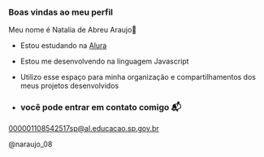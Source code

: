 ### Boas vindas ao meu perfil 

Meu nome é Natalia de Abreu Araujo💙

- Estou estudando na [Alura](https://.alura.com.br)
- Estou me desenvolvendo na linguagem Javascript
- Utilizo esse espaço para minha organização e compartilhamentos dos meus projetos desenvolvidos

- ### você pode entrar em contato comigo 📬

000001108542517sp@al.educacao.sp.gov.br

@naraujo_08 




